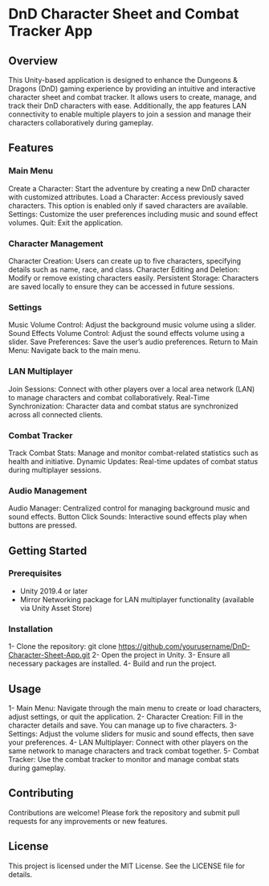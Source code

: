 # DnD Character Sheet and Combat Tracker App
## Overview
This Unity-based application is designed to enhance the Dungeons & Dragons (DnD) gaming experience by providing an intuitive and interactive character sheet and combat tracker. It allows users to create, manage, and track their DnD characters with ease. Additionally, the app features LAN connectivity to enable multiple players to join a session and manage their characters collaboratively during gameplay.

## Features
### Main Menu
Create a Character: Start the adventure by creating a new DnD character with customized attributes.
Load a Character: Access previously saved characters. This option is enabled only if saved characters are available.
Settings: Customize the user preferences including music and sound effect volumes.
Quit: Exit the application.
### Character Management
Character Creation: Users can create up to five characters, specifying details such as name, race, and class.
Character Editing and Deletion: Modify or remove existing characters easily.
Persistent Storage: Characters are saved locally to ensure they can be accessed in future sessions.
### Settings
Music Volume Control: Adjust the background music volume using a slider.
Sound Effects Volume Control: Adjust the sound effects volume using a slider.
Save Preferences: Save the user’s audio preferences.
Return to Main Menu: Navigate back to the main menu.
### LAN Multiplayer
Join Sessions: Connect with other players over a local area network (LAN) to manage characters and combat collaboratively.
Real-Time Synchronization: Character data and combat status are synchronized across all connected clients.
### Combat Tracker
Track Combat Stats: Manage and monitor combat-related statistics such as health and initiative.
Dynamic Updates: Real-time updates of combat status during multiplayer sessions.
### Audio Management
Audio Manager: Centralized control for managing background music and sound effects.
Button Click Sounds: Interactive sound effects play when buttons are pressed.
## Getting Started
### Prerequisites
- Unity 2019.4 or later
- Mirror Networking package for LAN multiplayer functionality (available via Unity Asset Store)
### Installation
1- Clone the repository:
git clone https://github.com/yourusername/DnD-Character-Sheet-App.git
2- Open the project in Unity.
3- Ensure all necessary packages are installed.
4- Build and run the project.
## Usage
1- Main Menu: Navigate through the main menu to create or load characters, adjust settings, or quit the application.
2- Character Creation: Fill in the character details and save. You can manage up to five characters.
3- Settings: Adjust the volume sliders for music and sound effects, then save your preferences.
4- LAN Multiplayer: Connect with other players on the same network to manage characters and track combat together.
5- Combat Tracker: Use the combat tracker to monitor and manage combat stats during gameplay.
## Contributing
Contributions are welcome! Please fork the repository and submit pull requests for any improvements or new features.

## License
This project is licensed under the MIT License. See the LICENSE file for details.
